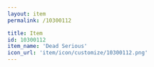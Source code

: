 ```yaml
---
layout: item
permalink: /10300112

title: Item
id: 10300112
item_name: 'Dead Serious'
icon_url: 'item/icon/customize/10300112.png'
---
```

